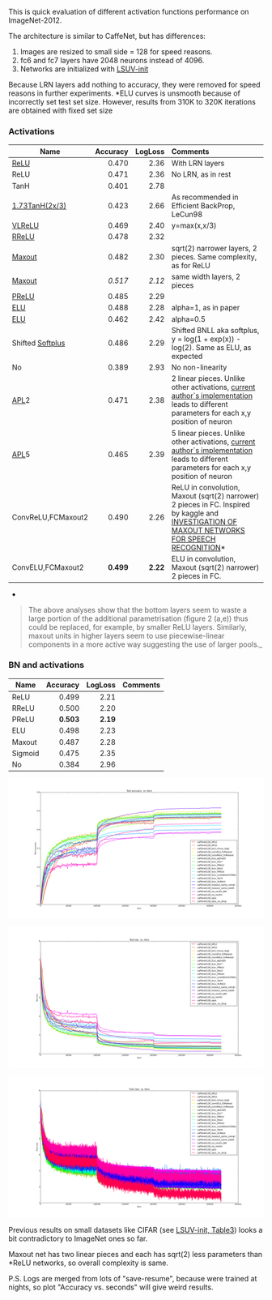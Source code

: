 This is quick evaluation of different activation functions performance on ImageNet-2012. 

The architecture is similar to CaffeNet, but has differences:

1. Images are resized to small side = 128 for speed reasons.
2. fc6 and fc7 layers have 2048 neurons instead of 4096. 
3. Networks are initialized with [LSUV-init](http://arxiv.org/abs/1511.06422)

Because LRN layers add nothing to accuracy, they were removed for speed reasons in further experiments.
*ELU curves is unsmooth because of incorrectly set test set size. However, results from 310K to 320K iterations are obtained with fixed set size

### Activations

| Name    | Accuracy      | LogLoss | Comments  |
| -------|---------:| -------:|:-----------|
| [ReLU](http://machinelearning.wustl.edu/mlpapers/paper_files/icml2010_NairH10.pdf) |0.470| 2.36 | With LRN layers|
| ReLU |0.471| 2.36 | No LRN, as in rest |
| TanH |0.401| 2.78 |  |
| [1.73TanH(2x/3)](http://yann.lecun.com/exdb/publis/pdf/lecun-98b.pdf) | 0.423 |  2.66 | As recommended in Efficient BackProp, LeCun98  |
| [VLReLU](https://web.stanford.edu/~awni/papers/relu_hybrid_icml2013_final.pdf) |0.469| 2.40|y=max(x,x/3)|
| [RReLU](http://arxiv.org/abs/1505.00853) |0.478| 2.32| |
| [Maxout](http://arxiv.org/abs/1302.4389) |0.482| 2.30| sqrt(2) narrower layers, 2 pieces. Same complexity, as for ReLU|
| [Maxout](http://arxiv.org/abs/1302.4389) | *0.517* | *2.12* | same width layers, 2 pieces|
| [PReLU](http://arxiv.org/abs/1502.01852) |0.485| 2.29 | |
| [ELU](http://arxiv.org/abs/1511.07289) |0.488| 2.28| alpha=1, as in paper|
| [ELU](http://arxiv.org/abs/1511.07289) |0.462| 2.42| alpha=0.5|
| Shifted [Softplus](http://machinelearning.wustl.edu/mlpapers/papers/AISTATS2011_GlorotBB11) |0.486| 2.29| Shifted BNLL aka softplus, y = log(1 + exp(x)) - log(2). Same as ELU, as expected |
| No |0.389 | 2.93 | No non-linearity |
| [APL](http://arxiv.org/abs/1412.6830)2 |0.471 | 2.38 | 2 linear pieces. Unlike other activations, [current author`s implementation](https://github.com/forestagostinelli/Learned-Activation-Functions-Source/issues/4) leads to different parameters for each x,y position of neuron |
| [APL](http://arxiv.org/abs/1412.6830)5 |0.465 | 2.39 | 5 linear pieces. Unlike other activations, [current author`s implementation](https://github.com/forestagostinelli/Learned-Activation-Functions-Source/issues/4) leads to different parameters for each x,y position of neuron |
| ConvReLU,FCMaxout2 | 0.490 | 2.26 | ReLU in convolution, Maxout (sqrt(2) narrower) 2 pieces in FC. Inspired by kaggle and [INVESTIGATION OF MAXOUT NETWORKS FOR SPEECH RECOGNITION](http://www.cstr.ed.ac.uk/downloads/publications/2014/Swietojanski_ICASSP14.pdf)*  |
| ConvELU,FCMaxout2 | **0.499** | **2.22** | ELU in convolution, Maxout (sqrt(2) narrower) 2 pieces in FC.  |

*
>The above analyses show that the bottom layers seem to waste
>a large portion of the additional parametrisation (figure 2 (a,e)) thus
>could be replaced, for example, by smaller ReLU layers. Similarly,
>maxout units in higher layers seem to use piecewise-linear components
>in a more active way suggesting the use of larger pools._


### BN and activations

| Name    | Accuracy      | LogLoss | Comments  |
| -------|---------:| -------:|:-----------|
| ReLU |0.499| 2.21 | |
| RReLU |0.500| 2.20 | |
| PReLU |**0.503**| **2.19** | |
| ELU |0.498| 2.23 | |
| Maxout |0.487| 2.28| |
| Sigmoid |0.475| 2.35| |
| No |0.384| 2.96| |


![CaffeNet128 test accuracy](/logs/activations/img/0.png)

![CaffeNet128 test loss](/logs/activations/img/2.png)


![CaffeNet128 train loss](/logs/activations/img/6.png)

Previous results on small datasets like CIFAR (see [LSUV-init, Table3](http://arxiv.org/abs/1511.06422)) looks a bit contradictory to ImageNet ones so far.

Maxout net has two linear pieces and each has sqrt(2) less parameters than *ReLU networks, so overall complexity is same.

P.S. Logs are merged from lots of "save-resume", because were trained at nights, so plot "Accuracy vs. seconds" will give weird results. 


